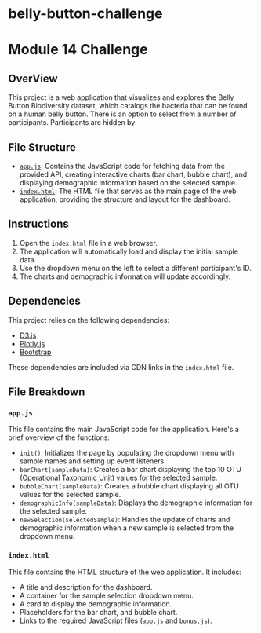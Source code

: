 # belly-button-challenge

# Module 14 Challenge

## OverView
This project is a web application that visualizes and explores the Belly Button Biodiversity dataset, which catalogs the bacteria that can be found on a human belly button. There is an option to select from a number of participants. Participants are hidden by 

## File Structure

- [`app.js`](https://github.com/myhre062/belly-button-challenge/blob/main/StarterCode/static/js/app.js): Contains the JavaScript code for fetching data from the provided API, creating interactive charts (bar chart, bubble chart), and displaying demographic information based on the selected sample.
- [`index.html`](https://github.com/myhre062/belly-button-challenge/blob/main/StarterCode/index.html): The HTML file that serves as the main page of the web application, providing the structure and layout for the dashboard.

## Instructions

1. Open the `index.html` file in a web browser.
2. The application will automatically load and display the initial sample data.
3. Use the dropdown menu on the left to select a different participant's ID.
4. The charts and demographic information will update accordingly.

## Dependencies

This project relies on the following dependencies:

- [D3.js](https://d3js.org/) 
- [Plotly.js](https://plotly.com/javascript/)
- [Bootstrap](https://getbootstrap.com/) 

These dependencies are included via CDN links in the `index.html` file.

## File Breakdown

### `app.js`

This file contains the main JavaScript code for the application. Here's a brief overview of the functions:

- `init()`: Initializes the page by populating the dropdown menu with sample names and setting up event listeners.
- `barChart(sampleData)`: Creates a bar chart displaying the top 10 OTU (Operational Taxonomic Unit) values for the selected sample.
- `bubbleChart(sampleData)`: Creates a bubble chart displaying all OTU values for the selected sample.
- `demographicInfo(sampleData)`: Displays the demographic information for the selected sample.
- `newSelection(selectedSample)`: Handles the update of charts and demographic information when a new sample is selected from the dropdown menu.

### `index.html`

This file contains the HTML structure of the web application. It includes:

- A title and description for the dashboard.
- A container for the sample selection dropdown menu.
- A card to display the demographic information.
- Placeholders for the bar chart, and bubble chart.
- Links to the required JavaScript files (`app.js` and `bonus.js`).
